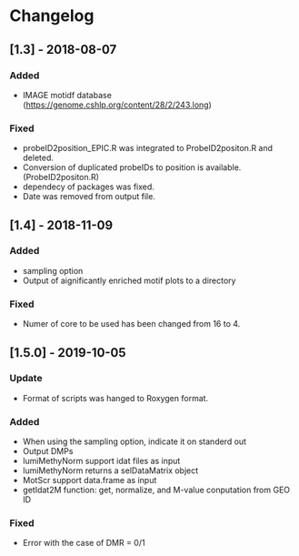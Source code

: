 # Changelog
## [1.3] - 2018-08-07
### Added
- IMAGE motidf database (https://genome.cshlp.org/content/28/2/243.long)

### Fixed
- probeID2position_EPIC.R was integrated to ProbeID2positon.R and deleted.
- Conversion of duplicated probeIDs to position is available. (ProbeID2positon.R)
- dependecy of packages was fixed.
- Date was removed from output file.

## [1.4] - 2018-11-09
### Added
- sampling option
- Output of aignificantly enriched motif plots to a directory

### Fixed
- Numer of core to be used has been changed from 16 to 4.

## [1.5.0] - 2019-10-05
### Update
- Format of scripts was hanged to Roxygen format.

### Added
- When using the sampling option, indicate it on standerd out
- Output DMPs
- lumiMethyNorm support idat files as input
- lumiMethyNorm returns a selDataMatrix object
- MotScr support data.frame as input
- getIdat2M function: get, normalize, and M-value conputation from GEO ID

### Fixed
- Error with the case of DMR = 0/1
